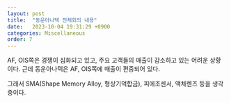 ```yaml
---
layout: post
title:  "동운아나텍 전체회의 내용"
date:   2023-10-04 19:31:29 +0900
categories: Miscellaneous
order: 7
---
```


AF, OIS쪽은 경쟁이 심화되고 있고, 주요 고객들의 매출이 감소하고 있는 어려운 상황이다.
근데 동운아나텍은 AF, OIS쪽에 매출이 편중되어 있다.

그래서 SMA(Shape Memory Alloy, 형상기억합금), 피에조센서, 액체렌즈 등을 생각중이다.

